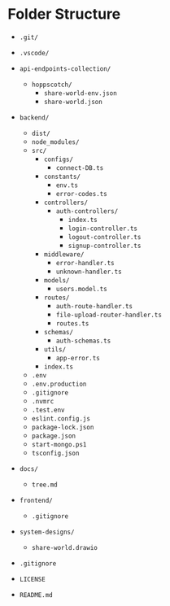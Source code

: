 # Folder Structure
- `.git/`
- `.vscode/`
  
- `api-endpoints-collection/`
  - `hoppscotch/`
    - `share-world-env.json`
    - `share-world.json`

- `backend/`
  - `dist/`
  - `node_modules/`
  - `src/`
    - `configs/`
      - `connect-DB.ts`
    - `constants/`
      - `env.ts`
      - `error-codes.ts`
    - `controllers/`
      - `auth-controllers/`
        - `index.ts`
        - `login-controller.ts`
        - `logout-controller.ts`
        - `signup-controller.ts`
    - `middleware/`
      - `error-handler.ts`
      - `unknown-handler.ts`
    - `models/`
      - `users.model.ts`
    - `routes/`
      - `auth-route-handler.ts`
      - `file-upload-router-handler.ts`
      - `routes.ts`
    - `schemas/`
      - `auth-schemas.ts`
    - `utils/`
      - `app-error.ts`
    - `index.ts`
  - `.env`
  - `.env.production`
  - `.gitignore`
  - `.nvmrc`
  - `.test.env`
  - `eslint.config.js`
  - `package-lock.json`
  - `package.json`
  - `start-mongo.ps1`
  - `tsconfig.json`

- `docs/`
  - `tree.md`

- `frontend/`
  - `.gitignore`

- `system-designs/`
  - `share-world.drawio`

- `.gitignore`
- `LICENSE`
- `README.md`
